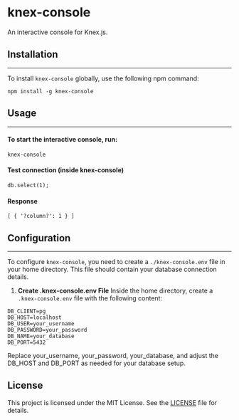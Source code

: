 # knex-console

An interactive console for Knex.js.

## Installation
---

To install `knex-console` globally, use the following npm command:

```
npm install -g knex-console
```

## Usage
---

#### To start the interactive console, run:

```
knex-console
```

#### Test connection (inside knex-console)
```
db.select(1);
```

#### Response
```
[ { '?column?': 1 } ]
```

## Configuration
---

To configure `knex-console`, you need to create a `./knex-console.env` file in your home directory. This file should contain your database connection details.

1. **Create .knex-console.env File**
  Inside the home directory, create a `.knex-console.env` file with the following content:
  
  ```
  DB_CLIENT=pg
  DB_HOST=localhost
  DB_USER=your_username
  DB_PASSWORD=your_password
  DB_NAME=your_database
  DB_PORT=5432
  ```
  Replace your_username, your_password, your_database, and adjust the DB_HOST and DB_PORT as needed for your database setup.

## License

This project is licensed under the MIT License. See the [LICENSE](LICENSE) file for details.

